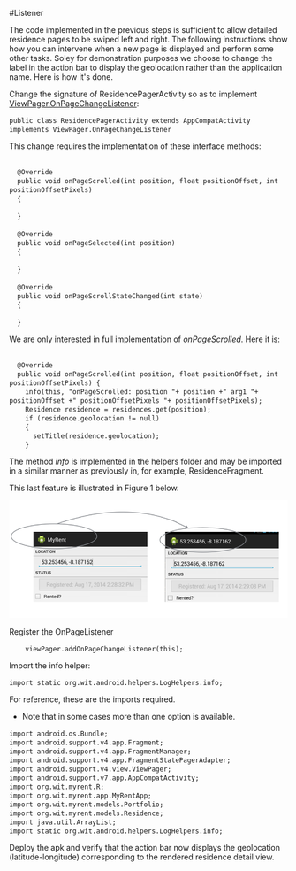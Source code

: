 #Listener

The code implemented in the previous steps is sufficient to allow detailed residence pages to be swiped left and right. The following instructions show how you can intervene when a new page is displayed and perform some other tasks. Soley for demonstration purposes we choose to change the label in the action bar to display the geolocation rather than the application name. Here is how it's done.

Change the signature of ResidencePagerActivity so as to implement [ViewPager.OnPageChangeListener](https://developer.android.com/reference/android/support/v4/view/ViewPager.OnPageChangeListener.html):

```
public class ResidencePagerActivity extends AppCompatActivity implements ViewPager.OnPageChangeListener

```

This change requires the implementation of these interface methods:

```

  @Override
  public void onPageScrolled(int position, float positionOffset, int positionOffsetPixels)
  {

  }

  @Override
  public void onPageSelected(int position)
  {

  }

  @Override
  public void onPageScrollStateChanged(int state)
  {

  }
```
We are only interested in full implementation of *onPageScrolled*. Here it is:

```

  @Override
  public void onPageScrolled(int position, float positionOffset, int positionOffsetPixels) {
    info(this, "onPageScrolled: position "+ position +" arg1 "+ positionOffset +" positionOffsetPixels "+ positionOffsetPixels);
    Residence residence = residences.get(position);
    if (residence.geolocation != null)
    {
      setTitle(residence.geolocation);
    }
```
The method *info* is implemented in the helpers folder and may be imported in a similar manner as previously in, for example, ResidenceFragment.

This last feature is illustrated in Figure 1 below.

![Figure 1: Changing Action Bar Title](img/21.png)



Register the OnPageListener


```
    viewPager.addOnPageChangeListener(this);

```

Import the info helper:

```
import static org.wit.android.helpers.LogHelpers.info;

```

For reference, these are the imports required. 

- Note that in some cases more than one option is available.

```
import android.os.Bundle;
import android.support.v4.app.Fragment;
import android.support.v4.app.FragmentManager;
import android.support.v4.app.FragmentStatePagerAdapter;
import android.support.v4.view.ViewPager;
import android.support.v7.app.AppCompatActivity;
import org.wit.myrent.R;
import org.wit.myrent.app.MyRentApp;
import org.wit.myrent.models.Portfolio;
import org.wit.myrent.models.Residence;
import java.util.ArrayList;
import static org.wit.android.helpers.LogHelpers.info;
```
Deploy the apk and verify that the action bar now displays the geolocation (latitude-longitude) corresponding to the rendered residence detail view.


